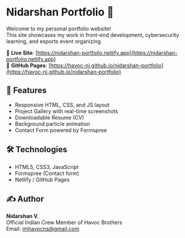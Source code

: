 # Nidarshan Portfolio 🚀

Welcome to my personal portfolio website!  
This site showcases my work in front-end development, cybersecurity learning, and esports event organizing.

🔗 **Live Site**: [https://nidarshan-portfolio.netlify.app](https://nidarshan-portfolio.netlify.app)  
🔗 **GitHub Pages**: [https://havoc-nj.github.io/nidarshan-portfolio](https://havoc-nj.github.io/nidarshan-portfolio)

## 📄 Features
- Responsive HTML, CSS, and JS layout
- Project Gallery with real-time screenshots
- Downloadable Resume (CV)
- Background particle animation
- Contact Form powered by Formspree

## 🛠 Technologies
- HTML5, CSS3, JavaScript
- Formspree (Contact form)
- Netlify / GitHub Pages

## ✍ Author
**Nidarshan V.**  
Official Indian Crew Member of Havoc Brothers  
Email: imhavocns@gmail.com
